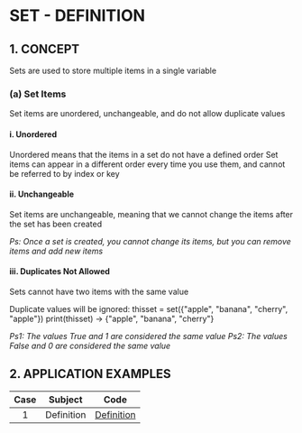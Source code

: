 # SET - DEFINITION

## 1. CONCEPT

Sets are used to store multiple items in a single variable

### (a) Set Items

Set items are unordered, unchangeable, and do not allow duplicate values

#### i. Unordered

Unordered means that the items in a set do not have a defined order
Set items can appear in a different order every time you use them, 
    and cannot be referred to by index or key

#### ii. Unchangeable

Set items are unchangeable, meaning that we cannot change the items after the set has been created

*Ps: Once a set is created, you cannot change its items, but you can remove items and add new items*

#### iii. Duplicates Not Allowed

Sets cannot have two items with the same value

Duplicate values will be ignored:
    thisset = set({"apple", "banana", "cherry", "apple"})
    print(thisset) -> {"apple", "banana", "cherry"}

*Ps1: The values True and 1 are considered the same value*
*Ps2: The values False and 0 are considered the same value*

## 2. APPLICATION EXAMPLES

| Case | Subject    | Code                           |
|:----:|------------|--------------------------------|
|  1   | Definition | [Definition](01-definition.py) |